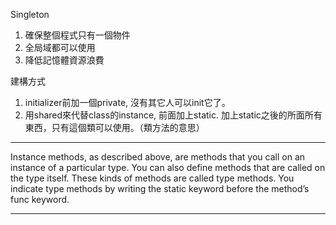 Singleton
1. 確保整個程式只有一個物件
2. 全局域都可以使用
3. 降低記憶體資源浪費

建構方式
1. initializer前加一個private, 沒有其它人可以init它了。
2. 用shared來代替class的instance, 前面加上static. 加上static之後的所面所有東西，只有這個類可以使用。（類方法的意思）


***
Instance methods, as described above, are methods that you call on an instance of a particular type. You can also define methods that are called on the type itself. These kinds of methods are called type methods. You indicate type methods by writing the static keyword before the method’s func keyword. 
***

